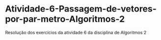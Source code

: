 # Atividade-6-Passagem-de-vetores-por-par-metro-Algoritmos-2
Resolução dos exercícios da atividade 6 da disciplina de Algoritmos 2
